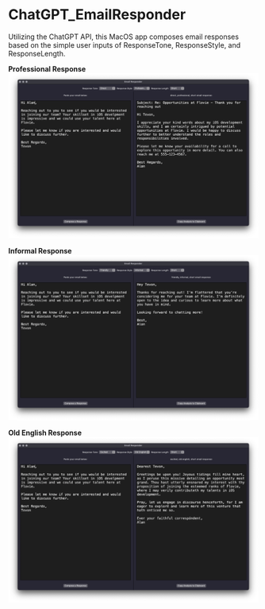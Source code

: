# ChatGPT_EmailResponder
Utilizing the ChatGPT API, this MacOS app composes email responses based on the simple user inputs of ResponseTone, ResponseStyle, and ResponseLength.


**Professional Response**
![Professional Response](professional.png)

**Informal Response**
![Informal Response](Informal.png)


**Old English Response**
![Old English Response](OldEnglish.png)
